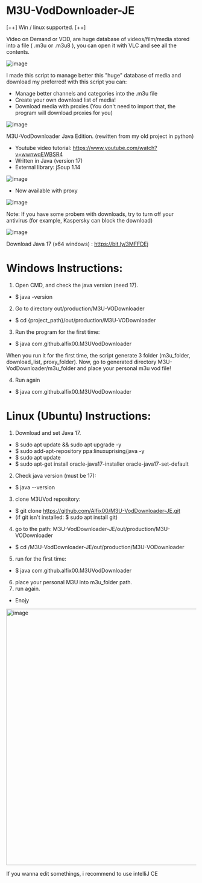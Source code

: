 # M3U-VodDownloader-JE 
[++] Win / linux supported. [++]

Video on Demand or VOD, are huge database of videos/film/media stored into a file ( .m3u or .m3u8 ), you can open it with VLC and see all the contents.

![image](https://user-images.githubusercontent.com/44652155/170267752-2104e7e5-6fec-4318-9000-b6b51a9fe893.png)


I made this script to manage better this "huge" database of media and download my preferred! with this script you can: 

- Manage better channels and categories into the .m3u file 
- Create your own download list of media!
- Download media with proxies (You don't need to import that, the program will download proxies for you)


![image](https://user-images.githubusercontent.com/44652155/170266183-c310d8c1-6ee8-4a51-bdf6-5b3a2eac1d69.png)

M3U-VodDownloader Java Edition. (rewitten from my old project in python)
- Youtube video tutorial: https://www.youtube.com/watch?v=wwnwqEWBSR4
- Written in Java (version 17)
- External library: jSoup 1.14

![image](https://user-images.githubusercontent.com/44652155/170266291-92d9e857-d3f9-4e77-b39c-b3e0e2d0d824.png)

- Now available with proxy 

![image](https://user-images.githubusercontent.com/44652155/170266405-1b750eb9-f897-4ff9-9cb1-476a93e4f2c5.png)



Note: If you have some probem with downloads, try to turn off your antivirus (for example, Kaspersky can block the download)

![image](https://user-images.githubusercontent.com/44652155/170266839-079e8662-3f2a-4a5c-aa0d-bbf69acaacfc.png)

Download Java 17 (x64 windows) : https://bit.ly/3MFFDEj

# Windows Instructions:

1) Open CMD, and check the java version (need 17). 
- $ java -version
2) Go to directory out/production/M3U-VODownloader
- $ cd {project_path}/out/production/M3U-VODownloader
3) Run the program for the first time:
- $ java com.github.alfix00.M3UVodDownloader

When you run it for the first time, the script generate 3 folder (m3u_folder, download_list, proxy_folder).
Now, go to generated directory M3U-VodDownloader/m3u_folder and place your personal m3u vod file! 

4) Run again 
- $ java com.github.alfix00.M3UVodDownloader

# Linux (Ubuntu) Instructions:
1) Download and set Java 17.
- $ sudo apt update && sudo apt upgrade -y
- $ sudo add-apt-repository ppa:linuxuprising/java -y
- $ sudo apt update
- $ sudo apt-get install oracle-java17-installer oracle-java17-set-default
2) Check java version (must be 17):
- $ java --version
3) clone M3UVod repository:
- $ git clone https://github.com/Alfix00/M3U-VodDownloader-JE.git
- (if git isn't installed: $ sudo apt install git)
4) go to the path: M3U-VodDownloader-JE/out/production/M3U-VODownloader
- $ cd /M3U-VodDownloader-JE/out/production/M3U-VODownloader 
5) run for the first time:
- $ java com.github.alfix00.M3UVodDownloader
6) place your personal M3U into m3u_folder path.
7) run again.

- Enojy

<img width="678" alt="image" src="https://user-images.githubusercontent.com/44652155/170825610-b5a4ed83-0b69-4d03-a043-3cc9b0ac485d.png">



If you wanna edit somethings, i recommend to use intelliJ CE
